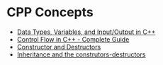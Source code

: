 # CPP Concepts
- [Data Types, Variables, and Input/Output in C++](cpp_datatypes_guide.md)
- [Control Flow in C++ - Complete Guide](cpp_control_flow_guide.md)
- [Constructor and Destructors](constructor.md)
- [Inheritance and the construtors-destructors](constructor_destructor_inheritance_fiasco.md)
